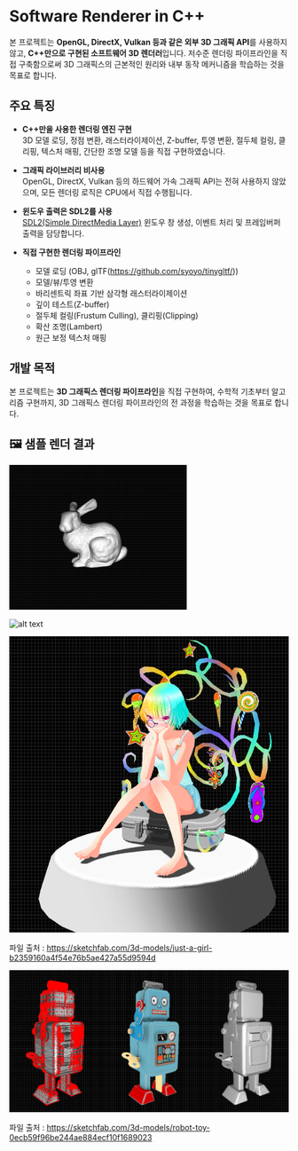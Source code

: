 # Software Renderer in C++

본 프로젝트는 **OpenGL, DirectX, Vulkan 등과 같은 외부 3D 그래픽 API**를 사용하지 않고, **C++만으로 구현된 소프트웨어 3D 렌더러**입니다. 저수준 렌더링 파이프라인을 직접 구축함으로써 3D 그래픽스의 근본적인 원리와 내부 동작 메커니즘을 학습하는 것을 목표로 합니다.

## 주요 특징

- **C++만을 사용한 렌더링 엔진 구현**  
  3D 모델 로딩, 정점 변환, 래스터라이제이션, Z-buffer, 투영 변환, 절두체 컬링, 클리핑, 텍스처 매핑, 간단한 조명 모델 등을 직접 구현하였습니다.
  
- **그래픽 라이브러리 비사용**  
  OpenGL, DirectX, Vulkan 등의 하드웨어 가속 그래픽 API는 전혀 사용하지 않았으며, 모든 렌더링 로직은 CPU에서 직접 수행됩니다.

- **윈도우 출력은 SDL2를 사용**  
  [SDL2(Simple DirectMedia Layer)](https://www.libsdl.org/) 윈도우 창 생성, 이벤트 처리 및 프레임버퍼 출력을 담당합니다.

- **직접 구현한 렌더링 파이프라인**
  - 모델 로딩 (OBJ, glTF(https://github.com/syoyo/tinygltf/))
  - 모델/뷰/투영 변환
  - 바리센트릭 좌표 기반 삼각형 래스터라이제이션
  - 깊이 테스트(Z-buffer)
  - 절두체 컬링(Frustum Culling), 클리핑(Clipping)
  - 확산 조명(Lambert)
  - 원근 보정 텍스처 매핑

## 개발 목적

본 프로젝트는 **3D 그래픽스 렌더링 파이프라인**을 직접 구현하여, 수학적 기초부터 알고리즘 구현까지, 3D 그래픽스 렌더링 파이프라인의 전 과정을 학습하는 것을 목표로 합니다.


## 🖼️ 샘플 렌더 결과

![bunny render](screenshot/bunny.gif)





![alt text](screenshot/girl.gif)


![alt text](screenshot/girl.png)



파일 출처 : https://sketchfab.com/3d-models/just-a-girl-b2359160a4f54e76b5ae427a55d9594d








![alt text](screenshot/robot.png)



파일 출처 : https://sketchfab.com/3d-models/robot-toy-0ecb59f96be244ae884ecf10f1689023